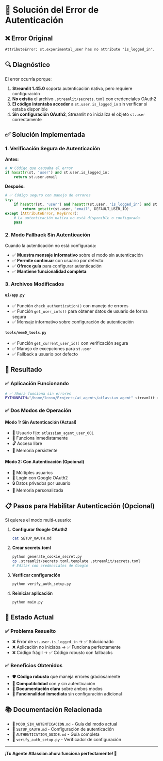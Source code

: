 # 🔧 Solución del Error de Autenticación

## ❌ **Error Original**

```
AttributeError: st.experimental_user has no attribute "is_logged_in".
```

## 🔍 **Diagnóstico**

El error ocurría porque:
1. **Streamlit 1.45.0** soporta autenticación nativa, pero requiere configuración
2. **No existía** el archivo `.streamlit/secrets.toml` con credenciales OAuth2
3. **El código intentaba acceder** a `st.user.is_logged_in` sin verificar si estaba disponible
4. **Sin configuración OAuth2**, Streamlit no inicializa el objeto `st.user` correctamente

## ✅ **Solución Implementada**

### **1. Verificación Segura de Autenticación**

**Antes:**
```python
# ❌ Código que causaba el error
if hasattr(st, 'user') and st.user.is_logged_in:
    return st.user.email
```

**Después:**
```python
# ✅ Código seguro con manejo de errores
try:
    if hasattr(st, 'user') and hasattr(st.user, 'is_logged_in') and st.user.is_logged_in:
        return getattr(st.user, 'email', DEFAULT_USER_ID)
except (AttributeError, KeyError):
    # La autenticación nativa no está disponible o configurada
    pass
```

### **2. Modo Fallback Sin Autenticación**

Cuando la autenticación no está configurada:
- ✅ **Muestra mensaje informativo** sobre el modo sin autenticación
- ✅ **Permite continuar** con usuario por defecto
- ✅ **Ofrece guía** para configurar autenticación
- ✅ **Mantiene funcionalidad completa**

### **3. Archivos Modificados**

#### **`ui/app.py`**
- ✅ Función `check_authentication()` con manejo de errores
- ✅ Función `get_user_info()` para obtener datos de usuario de forma segura
- ✅ Mensaje informativo sobre configuración de autenticación

#### **`tools/mem0_tools.py`**
- ✅ Función `get_current_user_id()` con verificación segura
- ✅ Manejo de excepciones para `st.user`
- ✅ Fallback a usuario por defecto

## 🎯 **Resultado**

### **✅ Aplicación Funcionando**
```bash
# ✅ Ahora funciona sin errores
PYTHONPATH="/home/leono/Projects/ai_agents/atlassian agent" streamlit run ui/app.py
```

### **✅ Dos Modos de Operación**

#### **Modo 1: Sin Autenticación (Actual)**
- 👤 Usuario fijo: `atlassian_agent_user_001`
- 🚀 Funciona inmediatamente
- 🔓 Acceso libre
- 🧠 Memoria persistente

#### **Modo 2: Con Autenticación (Opcional)**
- 👥 Múltiples usuarios
- 🔐 Login con Google OAuth2
- 🔒 Datos privados por usuario
- 🧠 Memoria personalizada

## 📋 **Pasos para Habilitar Autenticación (Opcional)**

Si quieres el modo multi-usuario:

1. **Configurar Google OAuth2**
   ```bash
   cat SETUP_OAUTH.md
   ```

2. **Crear secrets.toml**
   ```bash
   python generate_cookie_secret.py
   cp .streamlit/secrets.toml.template .streamlit/secrets.toml
   # Editar con credenciales de Google
   ```

3. **Verificar configuración**
   ```bash
   python verify_auth_setup.py
   ```

4. **Reiniciar aplicación**
   ```bash
   python main.py
   ```

## 🎉 **Estado Actual**

### **✅ Problema Resuelto**
- ❌ Error de `st.user.is_logged_in` → ✅ Solucionado
- ❌ Aplicación no iniciaba → ✅ Funciona perfectamente
- ❌ Código frágil → ✅ Código robusto con fallbacks

### **✅ Beneficios Obtenidos**
- 🛡️ **Código robusto** que maneja errores graciosamente
- 🔄 **Compatibilidad** con y sin autenticación
- 📖 **Documentación clara** sobre ambos modos
- 🚀 **Funcionalidad inmediata** sin configuración adicional

## 📚 **Documentación Relacionada**

- 📄 `MODO_SIN_AUTENTICACION.md` - Guía del modo actual
- 📄 `SETUP_OAUTH.md` - Configuración de autenticación
- 📄 `AUTHENTICATION_GUIDE.md` - Guía completa
- 📄 `verify_auth_setup.py` - Verificador de configuración

---

**¡Tu Agente Atlassian ahora funciona perfectamente! 🎊** 